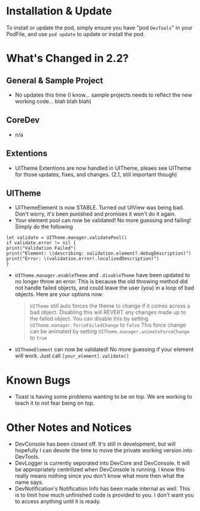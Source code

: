 #  Installation & Update

To install or update the pod, simply ensure you have "pod `DevTools`" in your PodFile, and use `pod update` to update or install the pod.

# What's Changed in 2.2?

## General & Sample Project

* No updates this time (I know... sample projects needs to reflect the new working code... blah blah blah)

## CoreDev

* n/a

## Extentions

* UITheme Extentions are now handled in UITheme, pleaes see UITheme for those updates, fixes, and changes. (2.1, still important though)

## UITheme

* UIThemeElement is now STABLE. Turned out UIView was being bad. Don't worry, it's been punished and promises it won't do it again.
* Your element pool can now be validated! No more guessing and failing! Simply do the following
```
let validate = UITheme.manager.validatePool()
if validate.error != nil {
print("Validation Failed")
print("Element: \(describing: validation.element?.debugDescription)")
print("Error: \(validation.error!.localizedDescription)")
}
```
* `UITheme.manager.enableTheme` and `.disableTheme` have been updated to no longer throw an error. This is because the old throwing method did not handle failed objects, and could leave the user (you) in a loop of bad objects. Here are your options now:
    > `UITheme` still auto forces the theme to change if it comes across a bad object. Disabling this will REVERT any changes made up to the failed object.
    > You can disable this by setting `UITheme.manager.forceFailedChange` to `false`
    > This force change can be animated by setting `UITheme.manager.animateForceChange` to `true`
* `UIThemeElement` can now be validated! No more guessing if your element will work. Just call `[your_element].validate()`


# Known Bugs

* Toast is having some problems wanting to be on top. We are working to teach it to not fear being on top.

# Other Notes and Notices

* DevConsole has been closed off. It's still in development, but will hopefully I can devote the time to move the private working version into DevTools.
* DevLogger is currently seporated into DevCore and DevConsole. It will be appropriately centrilized when DevConsole is running. I know this really means nothing since you don't know what more then what the name says.
* DevNotification's Notification Info has been made internal as well. This is to limit how much unfinished code is provided to you. I don't want you to access anything until it is ready.
